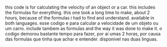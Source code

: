 this code is for calculating the velocity of an object or a car. this includes the formulas for everything. this one took a long time to make, about 2 hours, because of the formulas i had to find and understand. available in both languages.
esse codigo e para calcular a velocidade de um objeto ou um carro. include tambem as formulas and the way it was done to make it. o codigo demorou bastante tempo para fazer, por ai umas 2 horas, por causa das formulas que tinha que achar e entender. disponivel nas duas linguas.
